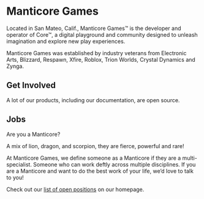 # Manticore Games

Located in San Mateo, Calif., Manticore Games™ is the developer and operator of Core™, a digital playground and community designed to unleash imagination and explore new play experiences.

Manticore Games was established by industry veterans from Electronic Arts, Blizzard, Respawn, Xfire, Roblox, Trion Worlds, Crystal Dynamics and Zynga.

## Get Involved

A lot of our products, including our documentation, are open source. 

## Jobs

Are you a Manticore?

A mix of lion, dragon, and scorpion, they are fierce, powerful and rare!

At Manticore Games, we define someone as a Manticore if they are a multi-specialist. Someone who can work deftly across multiple disciplines. If you are a Manticore and want to do the best work of your life, we’d love to talk to you!

Check out our [list of open positions](https://www.manticoregames.com/careers/) on our homepage.

